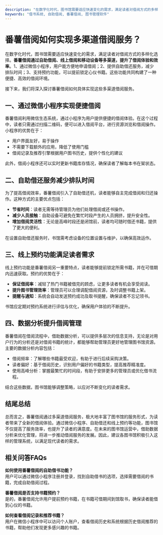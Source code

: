 ```yaml
---
description: "在数字化时代，图书馆需要适应快速变化的需求，满足读者对借阅方式的多样化选择。**番薯借阅通过自助借阅、线上借阅和移动设备等多渠道，提升了借阅体验和效率**。1、通过微信小程序，用户能方便地申请借阅；2、提供自助借还服务，减少排队时间；3、支持预约功能，可以提前锁定心仪书籍。这些功能共同构建了一种便捷、高效的借阅环境。"
keywords: "借书系统, 自助借阅, 番薯借阅, 图书管理软件"
---
```

# 番薯借阅如何实现多渠道借阅服务？

在数字化时代，图书馆需要适应快速变化的需求，满足读者对借阅方式的多样化选择。**番薯借阅通过自助借阅、线上借阅和移动设备等多渠道，提升了借阅体验和效率**。1、通过微信小程序，用户能方便地申请借阅；2、提供自助借还服务，减少排队时间；3、支持预约功能，可以提前锁定心仪书籍。这些功能共同构建了一种便捷、高效的借阅环境。

接下来，我们将深入探讨番薯借阅如何具体实现这些多渠道借阅服务。

## 一、通过微信小程序实现便捷借阅

番薯借阅利用微信生态系统，通过小程序为用户提供便捷的借阅体验。在这个过程中，读者只需通过扫描二维码，便可以进入借阅平台，进行资源浏览和借阅操作。小程序的优势在于：

- 用户界面友好，易于操作
- 不需要下载额外的应用，降低了使用门槛
- 借阅记录及推荐引擎根据用户图书历史，提供个性化的建议

此外，借阅小程序还可以实时更新书籍库存情况，确保读者了解每本书在架状态。

## 二、自助借还服务减少排队时间

为了提高借阅效率，番薯借阅引入了自助借还机，读者能够自主完成借阅和归还操作。这种方式的主要优点包括：

- **节省时间**：读者无需等待管理员为他们处理借阅或还书操作。
- **减少人员接触**：自助设备可避免在繁忙时段产生的人员拥挤，提升安全性。
- **增加借阅灵活性**：无论是高峰时段还是闭馆前，读者均可随时借还书籍，提供了更大的便利。

在设置自助借还服务时，书馆需考虑设备的位置设置与维护，以确保高效运作。

## 三、线上预约功能满足读者需求

线上预约功能是番薯借阅另一重要特点，读者能够提前锁定所需书籍，并在可借期内迅速获取。预约的优势在于：

- **保证借阅率**：减轻了热门书籍被借完的顾虑，让更多读者有机会享受阅读。
- **提升图书管理效率**：管理员可以合理调配借阅资源，及时调整书籍上架。
- **提醒与通知**：系统会自动发送预约成功及取书提醒，确保读者不忘记领书。

书馆应定期对预约系统进行评估与优化，确保用户体验的不断提升。

## 四、数据分析提升借阅管理

番薯借阅在借阅流程中，借助数据分析，可以提供多层次的信息支持，无论是对用户行为的分析还是对借阅书籍的统计，都能够帮助管理员更好地管理图书馆资源。主要的数据分析内容包括：

- 借阅频率：了解哪些书籍最受欢迎，有助于进行后续采购决策。
- 读者偏好：基于借阅历史，识别用户偏好的书籍类型，提高推荐精准度。
- 使用高峰分析：掌握最繁忙的时间段，有助于安排更多的管理员或优化借书流程。

结合这些数据，图书馆能够调整策略，以应对不断变化的读者需求。

## 结尾总结

总而言之，番薯借阅通过多渠道借阅服务，极大地丰富了图书馆的服务形式，为读者带来了全新的借阅体验。通过微信小程序、自助借还和线上预约等功能，图书馆不仅提高了服务效率，也提升了读者的满意度。在未来的图书馆运营中，借助数据分析来优化管理，将进一步推动借阅服务的发展。因此，建议各图书馆积极引入这样的管理系统，以满足现代读者的需求。

## 相关问答FAQs

**如何使用番薯借阅的自助借书功能？**  
用户可以通过微信小程序注册并登录，找到自助借书的选项，选择需要借阅的书籍，完成自助借阅过程。

**番薯借阅是否支持书籍预约？**  
是的，番薯借阅允许用户提前预约书籍，在书籍可借期间到馆取书，确保读者能借到心仪的书籍。

**如何查看借阅记录和推荐书籍？**  
用户在微信小程序中可以访问个人账户，查看借阅历史和系统根据历史借阅推荐的书籍，帮助他们发现更多感兴趣的书籍。
